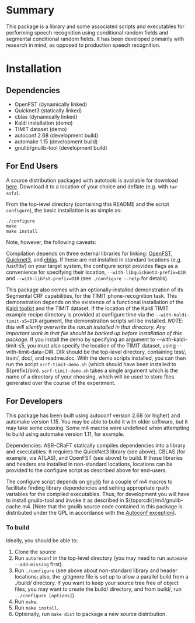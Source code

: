 # Summary

This package is a library and some associated scripts and executables
for performing speech recognition using conditional random fields and
segmental conditional random fields. It has been developed primarily
with research in mind, as opposed to production speech recognition.

# Installation

## Dependencies

- OpenFST (dynamically linked)
- Quicknet3 (statically linked)
- cblas (dynamically linked)
- Kaldi installation (demo)
- TIMIT dataset (demo)
- autoconf 2.68 (development build)
- automake 1.15 (development build)
- gnulib/gnulib-tool (development build)

## For End Users

A source distribution packaged with autotools is available for download
[here](https://cse.osu.edu/~stiff/software/asr-craft-1.1.tar.gz). Download it to
a location of your choice and deflate (e.g. with `tar xvfz`).

From the top-level directory (containing this README and the script
`configure`), the basic installation is as simple as:

~~~~
./configure
make
make install
~~~~

Note, however, the following caveats:

Compilation depends on three external libraries for linking:
[OpenFST](http://www.openfst.org/twiki/bin/view/FST/WebHome), 
[Quicknet3](http://www1.icsi.berkeley.edu/Speech/qn.html), and
[cblas](http://www.netlib.org/blas/). If these are not installed in
standard locations (e.g. /usr/lib/) on your target system, the configure
script provides flags as a convenience for specifying their location,
`--with-libquicknet3-prefix=DIR` and `--with-libfst-prefix=DIR` (see
`./configure --help` for details).

This package also comes with an optionally-installed demonstration
of its Segmental CRF capabilities, for the TIMIT phone-recognition
task. This demonstration depends on the existence of a functional
installation of the [Kaldi toolkit](http://kaldi-asr.org/) and the TIMIT
dataset. If the location of the Kaldi TIMIT example recipe directory is
provided at configure time via the `--with-kaldi-timit-s5=DIR` argument,
the demonstration scripts will be installed. *NOTE: this will silently
overwrite the run.sh installed in that directory. Any important work in
that file should be backed up before installation of this package.*
If you install the demo by specifying an argument to --with-kaldi-timit-s5,
you must also specify the location of the TIMIT dataset, using
--with-timit-data=DIR. DIR should be the top-level directory, containing
test/, train/, doc/, and readme.doc. With the demo
scripts installed, you can then run the script `scrf-timit-demo.sh` (which
should have been installed to ${prefix}/bin). `scrf-timit-demo.sh` takes
a single argument which is the name of a directory of your choosing,
which will be used to store files generated over the course of the
experiment.

## For Developers

This package has been built using autoconf version 2.68 (or higher) and
automake version 1.15. You may be able to build it with older software, but
it may take some coaxing. Some m4 macros were undefined when attempting to
build using automake version 1.11, for example.

Dependencies:
ASR-CRaFT statically compiles dependencies into a library and executables.
It requires the QuickNet3 library (see above), CBLAS (for
example, via ATLAS), and OpenFST (see above) to build. If these libraries
and headers are installed in non-standard locations, locations can be
provided to the configure script as described above for end-users.

The configure script depends on [gnulib](https://www.gnu.org/software/gnulib/)
for a couple of m4 macros to facilitate finding library dependencies and
setting appropriate rpath variables for the compiled executables. Thus,
for development you will have to install gnulib-tool and invoke it as
described in ${topsrcdir}/m4/gnulib-cache.m4. [Note that the gnulib source
code contained in this package is distributed under the GPL in accordance
with the [Autoconf exception](https://www.gnu.org/licenses/autoconf-exception-3.0.en.html)].

### To build

Ideally, you should be able to:

1. Clone the source
2. Run `autoreconf` in the top-level directory
   (you may need to run `automake --add-missing` first).
3. Run `./configure`
   (see above about non-standard library and header locations; also, the
   .gitignore file is set up to allow a parallel build from a ./build/
   directory. If you want to keep your source tree free of object files,
   you may want to create the build/ directory, and from build/, run
   `../configure [options]`).
4. Run `make`.
5. Run `make install`.
6. Optionally, run `make dist` to package a new source distribution.